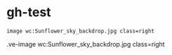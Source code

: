 # gh-test

`image wc:Sunflower_sky_backdrop.jpg class=right`

.ve-image wc:Sunflower_sky_backdrop.jpg class=right

<param ve-image src="wc:Sunflower_sky_backdrop.jpg" class="right">

<ve-image src="wc:Sunflower_sky_backdrop.jpg" class="right"></ve-image>